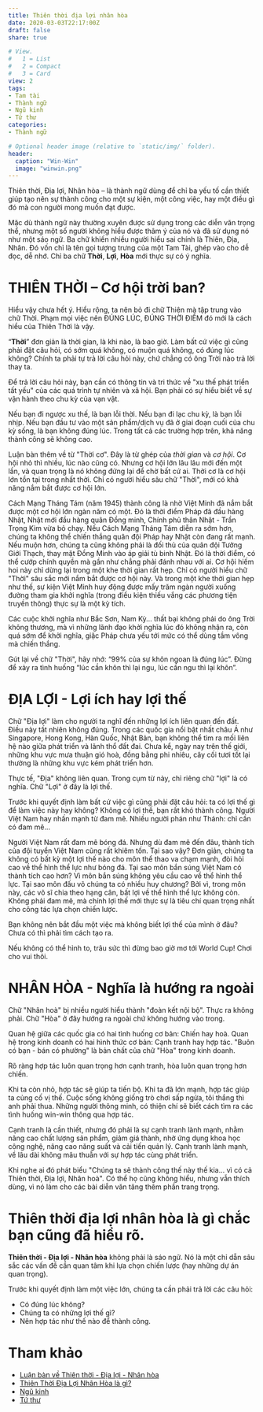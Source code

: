 ```yaml
---
title: Thiên thời địa lợi nhân hòa
date: 2020-03-03T22:17:00Z
draft: false
share: true

# View.
#   1 = List
#   2 = Compact
#   3 = Card
view: 2
tags:
- Tam tài
- Thành ngữ
- Ngũ kinh
- Tứ thư
categories:
- Thành ngữ

# Optional header image (relative to `static/img/` folder).
header:
  caption: "Win-Win"
  image: "winwin.png"
---
```


Thiên thời, Địa lợi, Nhân hòa – là thành ngữ dùng để chỉ ba yếu tố cần thiết giúp tạo nên sự thành công cho một sự kiện, một công việc, hay một điều gì đó mà con người mong muốn đạt được.

Mặc dù thành ngữ này thường xuyên được sử dụng trong các diễn văn trọng thể, nhưng một số người không hiểu được thâm ý của nó và đã sử dụng nó như một sáo ngữ. Ba chữ khiến nhiều người hiểu sai chính là Thiên, Địa, Nhân. Đó vốn chỉ là tên gọi tượng trưng của một Tam Tài, ghép vào cho dễ đọc, dễ nhớ. Chỉ ba chữ **Thời**, **Lợi**, **Hòa** mới thực sự có ý nghĩa. 

# THIÊN THỜI – Cơ hội trời ban?

Hiểu vậy chưa hết ý. Hiểu rộng, ta nên bỏ đi chữ Thiên mà tập trung vào chữ Thời. Phạm mọi việc nên ĐÚNG LÚC, ĐÚNG THỜI ĐIỂM đó mới là cách hiểu của Thiên Thời là vậy.

“**Thời**” đơn giản là thời gian, là khi nào, là bao giờ. Làm bất cứ việc gì cũng phải đặt câu hỏi, có sớm quá không, có muộn quá không, có đúng lúc không? Chính ta phải tự trả lời câu hỏi này, chứ chẳng có ông Trời nào trả lời thay ta.

Để trả lời câu hỏi này, bạn cần có thông tin và tri thức về "xu thế phát triển tất yếu" của các quá trình tự nhiên và xã hội. Bạn phải có sự hiểu biết về sự vận hành theo chu kỳ của vạn vật.

Nếu bạn đi ngược xu thế, là bạn lỗi thời. Nếu bạn đi lạc chu kỳ, là bạn lỗi nhịp. Nếu bạn đầu tư vào một sản phẩm/dịch vụ đã ở giai đoạn cuối của chu kỳ sống, là bạn không đúng lúc. Trong tất cả các trường hợp trên, khả năng thành công sẽ không cao.

Luận bàn thêm về từ "Thời cơ". Đây là từ ghép của *thời gian* và *cơ hội*. Cơ hội nhỏ thì nhiều, lúc nào cũng có. Nhưng cơ hội lớn lâu lâu mới đến một lần, và quan trọng là nó không đứng lại để chờ bất cứ ai. Thời cơ là cơ hội lớn tồn tại trong nhất thời. Chỉ có người hiểu sâu chữ "Thời", mới có khả năng nắm bắt được cơ hội lớn.

Cách Mạng Tháng Tám (năm 1945) thành công là nhờ Việt Minh đã nắm bắt được một cơ hội lớn ngàn năm có một. Đó là thời điểm Pháp đã đầu hàng Nhật, Nhật mới đầu hàng quân Đồng minh, Chính phủ thân Nhật - Trần Trọng Kim vừa bỏ chạy. Nếu Cách Mạng Tháng Tám diễn ra sớm hơn, chúng ta không thể chiến thắng quân đội Pháp hay Nhật còn đang rất mạnh. Nếu muộn hơn, chúng ta cũng không phải là đối thủ của quân đội Tưởng Giới Thạch, thay mặt Đồng Minh vào áp giải tù binh Nhật. Đó là thời điểm, có thể cướp chính quyền mà gần như chẳng phải đánh nhau với ai. Cơ hội hiếm hoi này chỉ dừng lại trong một khe thời gian rất hẹp. Chỉ có người hiểu chữ "Thời" sâu sắc mới nắm bắt được cơ hội này. Và trong một khe thời gian hẹp như thế, sự kiện Việt Minh huy động được mấy trăm ngàn người xuống đường tham gia khởi nghĩa (trong điều kiện thiếu vắng các phương tiện truyền thông) thực sự là một kỳ tích.

Các cuộc khởi nghĩa như Bắc Sơn, Nam Kỳ... thất bại không phải do ông Trời không thương, mà vì những lãnh đạo khởi nghĩa lúc đó không nhận ra, còn quá sớm để khởi nghĩa, giặc Pháp chưa yếu tới mức có thể dùng tầm vông mà chiến thắng.

Gút lại về chữ "Thời", hãy nhớ: “99% của sự khôn ngoan là đúng lúc”. Đừng để xảy ra tình huống “lúc cần khôn thì lại ngu, lúc cần ngu thì lại khôn”.

# ĐỊA LỢI - Lợi ích hay lợi thế

Chữ "Địa lợi" làm cho người ta nghĩ đến những lợi ích liên quan đến đất. Điều này tất nhiên không đúng. Trong các quốc gia nổi bật nhất châu Á như Singapore, Hong Kong, Hàn Quốc, Nhật Bản, bạn không thể tìm ra mối liên hệ nào giữa phát triển và lãnh thổ đất đai. Chưa kể, ngày nay trên thế giới, những khu vực mưa thuận gió hoà, đồng bằng phi nhiêu, cây cối tươi tốt lại thường là những khu vực kém phát triển hơn.

Thực tế, "Địa" không liên quan. Trong cụm từ này, chỉ riêng chữ "lợi" là có nghĩa. Chữ "Lợi" ở đây là lợi thế.

Trước khi quyết định làm bất cứ việc gì cũng phải đặt câu hỏi: ta có lợi thế gì để làm việc này hay không? Không có lợi thế, bạn rất khó thành công. Người Việt Nam hay nhấn mạnh từ đam mê. Nhiều người phán như Thánh: chỉ cần có đam mê...

Người Việt Nam rất đam mê bóng đá. Nhưng dù đam mê đến đâu, thành tích của đội tuyển Việt Nam cũng rất khiêm tốn. Tại sao vậy? Đơn giản, chúng ta không có bất kỳ một lợi thế nào cho môn thể thao va chạm mạnh, đòi hỏi cao về thể hình thể lực như bóng đá. Tại sao môn bắn súng Việt Nam có thành tích cao hơn? Vì môn bắn súng không yêu cầu cao về thể hình thể lực. Tại sao môn đấu võ chúng ta có nhiều huy chương? Bởi vì, trong môn này, các võ sĩ chia theo hạng cân, bất lợi về thể hình thể lực không còn. Không phải đam mê, mà chính lợi thế mới thực sự là tiêu chí quan trọng nhất cho công tác lựa chọn chiến lược.

Bạn không nên bắt đầu một việc mà không biết lợi thế của mình ở đâu? Chưa có thì phải tìm cách tạo ra. 

Nếu không có thể hình to, trâu sức thì đừng bao giờ mơ tới World Cup! Chơi cho vui thôi.

# NHÂN HÒA - Nghĩa là hướng ra ngoài

Chữ "Nhân hoà" bị nhiều người hiểu thành "đoàn kết nội bộ". Thực ra không phải. Chữ "Hòa" ở đây hướng ra ngoài chứ không hướng vào trong. 

Quan hệ giữa các quốc gia có hai tình huống cơ bản: Chiến hay hoà. Quan hệ trong kinh doanh có hai hình thức cơ bản: Cạnh tranh hay hợp tác. "Buôn có bạn - bán có phường" là bản chất của chữ "Hòa" trong kinh doanh. 

Rõ ràng hợp tác luôn quan trọng hơn cạnh tranh, hòa luôn quan trọng hơn chiến.

Khi ta còn nhỏ, hợp tác sẽ giúp ta tiến bộ. Khi ta đã lớn mạnh, hợp tác giúp ta củng cố vị thế. Cuộc sống không giống trò chơi sấp ngửa, tôi thắng thì anh phải thua. Những người thông minh, có thiện chí sẽ biết cách tìm ra các tình huống win-win thông qua hợp tác.

Cạnh tranh là cần thiết, nhưng đó phải là sự cạnh tranh lành mạnh, nhằm nâng cao chất lượng sản phẩm, giảm giá thành, nhờ ứng dụng khoa học công nghệ, nâng cao năng suất và cải tiến quản lý. Cạnh tranh lành mạnh, về lâu dài không mâu thuẫn với sự hợp tác cùng phát triển. 

Khi nghe ai đó phát biểu "Chúng ta sẽ thành công thế này thế kia... vì có cả Thiên thời, Địa lợi, Nhân hoà". Có thể họ cũng không hiểu, nhưng vẫn thích dùng, vì nó làm cho các bài diễn văn tăng thêm phần trang trọng.

# Thiên thời địa lợi nhân hòa là gì chắc bạn cũng đã hiểu rõ.

**Thiên thời - Địa lợi - Nhân hòa** không phải là sáo ngữ. Nó là một chỉ dẫn sâu sắc các vấn đề cần quan tâm khi lựa chọn chiến lược (hay những dự án quan trọng). 

Trước khi quyết định làm một việc lớn, chúng ta cần phải trả lời các câu hỏi: 

* Có đúng lúc không? 
* Chúng ta có những lợi thế gì? 
* Nên hợp tác như thế nào để thành công.


# Tham khảo

* [Luận bàn về Thiên thời - Địa lợi - Nhân hòa](https://chungta.vn/goc-nhin/luan-ban-ve-thien-thoi-dia-loi-nhan-hoa-1110027.html)
* [Thiên Thời Địa Lợi Nhân Hòa là gì?](https://vothanhnha.com/thien-thoi-dia-loi-nhan-hoa.html)
* [Ngũ kinh](https://vi.wikipedia.org/wiki/Ng%C5%A9_kinh)
* [Tứ thư](https://vi.wikipedia.org/wiki/T%E1%BB%A9_th%C6%B0)
